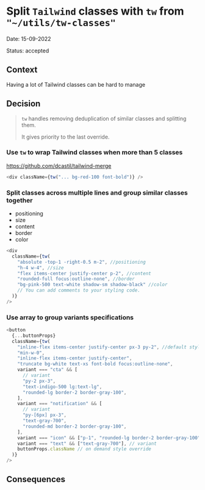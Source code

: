 # Split `Tailwind` classes with `tw` from `"~/utils/tw-classes"`

Date: 15-09-2022

Status: accepted

## Context

Having a lot of Tailwind classes can be hard to manage

## Decision

> `tw` handles removing deduplication of similar classes and splitting them.
>
> It gives priority to the last override.

### Use `tw` to wrap Tailwind classes when more than 5 classes

https://github.com/dcastil/tailwind-merge

```js
<div className={tw("... bg-red-100 font-bold")} />
```

### Split classes across multiple lines and group similar classes together

- positioning
- size
- content
- border
- color

```js
<div
  className={tw(
    "absolute -top-1 -right-0.5 m-2", //positioning
    "h-4 w-4", //size
    "flex items-center justify-center p-2", //content
    "rounded-full focus:outline-none", //border
    "bg-pink-500 text-white shadow-sm shadow-black" //color
    // You can add comments to your styling code.
  )}
/>
```

### Use array to group variants specifications

```js
<button
  {...buttonProps}
  className={tw(
    "inline-flex items-center justify-center px-3 py-2", //default style
    "min-w-0",
    "inline-flex items-center justify-center",
    "truncate bg-white text-xs font-bold focus:outline-none",
    variant === "cta" && [
      // variant
      "py-2 px-3",
      "text-indigo-500 lg:text-lg",
      "rounded-lg border-2 border-gray-100",
    ],
    variant === "notification" && [
      // variant
      "py-[6px] px-3",
      "text-gray-700",
      "rounded-md border-2 border-gray-100",
    ],
    variant === "icon" && ["p-1", "rounded-lg border-2 border-gray-100"], // variant
    variant === "text" && ["text-gray-700"], // variant
    buttonProps.className // on demand style override
  )}
/>
```

## Consequences
